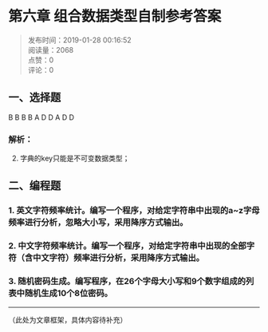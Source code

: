 # 第六章 组合数据类型自制参考答案

> 发布时间：2019-01-28 00:16:52  
> 阅读量：2068  
> 点赞：0  
> 评论：0  

## 一、选择题

B B B B A D D A D D

### 解析：
2. 字典的key只能是不可变数据类型；

## 二、编程题

### 1. 英文字符频率统计。编写一个程序，对给定字符串中出现的a~z字母频率进行分析，忽略大小写，采用降序方式输出。

### 2. 中文字符频率统计。编写一个程序，对给定字符串中出现的全部字符（含中文字符）频率进行分析，采用降序方式输出。

### 3. 随机密码生成。编写程序，在26个字母大小写和9个数字组成的列表中随机生成10个8位密码。

---

（此处为文章框架，具体内容待补充）